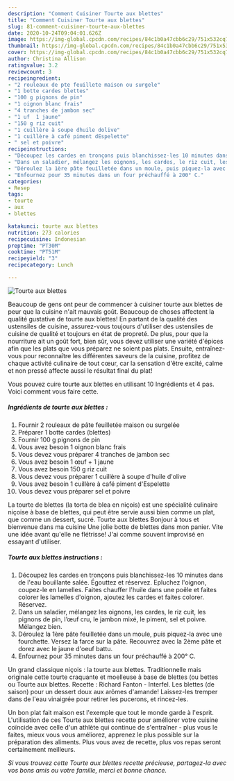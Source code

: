 ```yaml
---
description: "Comment Cuisiner Tourte aux blettes"
title: "Comment Cuisiner Tourte aux blettes"
slug: 81-comment-cuisiner-tourte-aux-blettes
date: 2020-10-24T09:04:01.626Z
image: https://img-global.cpcdn.com/recipes/84c1b0a47cbb6c29/751x532cq70/tourte-aux-blettes-photo-principale-de-la-recette.jpg
thumbnail: https://img-global.cpcdn.com/recipes/84c1b0a47cbb6c29/751x532cq70/tourte-aux-blettes-photo-principale-de-la-recette.jpg
cover: https://img-global.cpcdn.com/recipes/84c1b0a47cbb6c29/751x532cq70/tourte-aux-blettes-photo-principale-de-la-recette.jpg
author: Christina Allison
ratingvalue: 3.2
reviewcount: 3
recipeingredient:
- "2 rouleaux de pte feuillete maison ou surgele"
- "1 botte cardes blettes"
- "100 g pignons de pin"
- "1 oignon blanc frais"
- "4 tranches de jambon sec"
- "1 uf  1 jaune"
- "150 g riz cuit"
- "1 cuillère à soupe dhuile dolive"
- "1 cuillère à café piment dEspelette"
- " sel et poivre"
recipeinstructions:
- "Découpez les cardes en tronçons puis blanchissez-les 10 minutes dans de l&#39;eau bouillante salée. Égouttez et réservez. Epluchez l&#39;oignon, coupez-le en lamelles. Faites chauffer l&#39;huile dans une poêle et faites colorer les lamelles d&#39;oignon, ajoutez les cardes et faites colorer. Réservez."
- "Dans un saladier, mélangez les oignons, les cardes, le riz cuit, les pignons de pin, l’œuf cru, le jambon mixé, le piment, sel et poivre. Mélangez bien."
- "Déroulez la 1ère pâte feuilletée dans un moule, puis piquez-la avec une fourchette. Versez la farce sur la pâte. Recouvrez avec la 2ème pâte et dorez avec le jaune d&#39;oeuf battu."
- "Enfournez pour 35 minutes dans un four préchauffé à 200° C."
categories:
- Resep
tags:
- tourte
- aux
- blettes

katakunci: tourte aux blettes 
nutrition: 273 calories
recipecuisine: Indonesian
preptime: "PT30M"
cooktime: "PT51M"
recipeyield: "3"
recipecategory: Lunch

---
```



![Tourte aux blettes](https://img-global.cpcdn.com/recipes/84c1b0a47cbb6c29/751x532cq70/tourte-aux-blettes-photo-principale-de-la-recette.jpg)

Beaucoup de gens ont peur de commencer à cuisiner tourte aux blettes de peur que la cuisine n'ait mauvais goût. Beaucoup de choses affectent la qualité gustative de tourte aux blettes! En partant de la qualité des ustensiles de cuisine, assurez-vous toujours d'utiliser des ustensiles de cuisine de qualité et toujours en état de propreté. De plus, pour que la nourriture ait un goût fort, bien sûr, vous devez utiliser une variété d'épices afin que les plats que vous préparez ne soient pas plats. Ensuite, entraînez-vous pour reconnaître les différentes saveurs de la cuisine, profitez de chaque activité culinaire de tout cœur, car la sensation d'être excité, calme et non pressé affecte aussi le résultat final du plat!

<!--inarticleads1-->

Vous pouvez cuire tourte aux blettes en utilisant 10 Ingrédients et 4 pas. Voici comment vous faire cette.

##### Ingrédients de tourte aux blettes :

1. Fournir 2 rouleaux de pâte feuilletée maison ou surgelée
1. Préparer 1 botte cardes (blettes)
1. Fournir 100 g pignons de pin
1. Vous avez besoin 1 oignon blanc frais
1. Vous devez vous préparer 4 tranches de jambon sec
1. Vous avez besoin 1 œuf + 1 jaune
1. Vous avez besoin 150 g riz cuit
1. Vous devez vous préparer 1 cuillère à soupe d&#39;huile d&#39;olive
1. Vous avez besoin 1 cuillère à café piment d&#39;Espelette
1. Vous devez vous préparer  sel et poivre


La tourte de blettes (la torta de blea en niçois) est une spécialité culinaire niçoise à base de blettes, qui peut être servie aussi bien comme un plat, que comme un dessert, sucré. Tourte aux blettes Bonjour à tous et bienvenue dans ma cuisine Une jolie botte de blettes dans mon panier. Vite une idée avant qu&#39;elle ne flétrisse! J&#39;ai comme souvent improvisé en essayant d&#39;utiliser. 

<!--inarticleads2-->

##### Tourte aux blettes instructions :

1. Découpez les cardes en tronçons puis blanchissez-les 10 minutes dans de l&#39;eau bouillante salée. Égouttez et réservez. Epluchez l&#39;oignon, coupez-le en lamelles. Faites chauffer l&#39;huile dans une poêle et faites colorer les lamelles d&#39;oignon, ajoutez les cardes et faites colorer. Réservez.
1. Dans un saladier, mélangez les oignons, les cardes, le riz cuit, les pignons de pin, l’œuf cru, le jambon mixé, le piment, sel et poivre. Mélangez bien.
1. Déroulez la 1ère pâte feuilletée dans un moule, puis piquez-la avec une fourchette. Versez la farce sur la pâte. Recouvrez avec la 2ème pâte et dorez avec le jaune d&#39;oeuf battu.
1. Enfournez pour 35 minutes dans un four préchauffé à 200° C.


Un grand classique niçois : la tourte aux blettes. Traditionnelle mais originale cette tourte craquante et moelleuse à base de blettes (ou bettes ou Tourte aux blettes. Recette : Richard Fanton - Interfel. Les blettes (de saison) pour un dessert doux aux arômes d&#39;amande! Laissez-les tremper dans de l&#39;eau vinaigrée pour retirer les pucerons, et rincez-les. 

<!--inarticleads1-->

<p>
Un bon plat fait maison est l'exemple que tout le monde garde à l'esprit. L'utilisation de ces Tourte aux blettes recette pour améliorer votre cuisine coïncide avec celle d'un athlète qui continue de s'entraîner - plus vous le faites, mieux vous vous améliorez, apprenez le plus possible sur la préparation des aliments. Plus vous avez de recette, plus vos repas seront certainement meilleurs.
</p>

<p>
<i>Si vous trouvez cette Tourte aux blettes recette précieuse, partagez-la avec vos bons amis ou votre famille, merci et bonne chance.</i>
</p>
